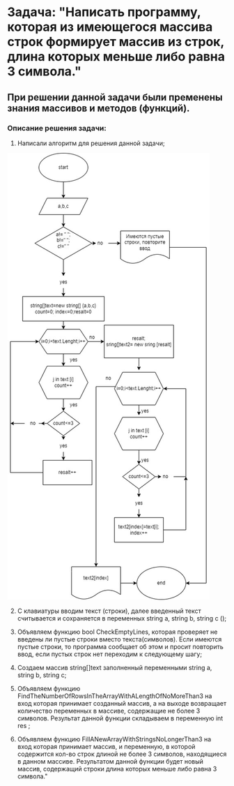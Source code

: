 # Задача: "Написать программу, которая из имеющегося массива строк формирует массив из строк, длина которых меньше либо равна 3 символа."

## При решении данной задачи были пременены знания массивов и методов (функций).

### Описание решения задачи:
1. Написали алгоритм для решения данной задачи;



![](picture.jpg)


2. С клавиатуры вводим текст (строки), далее введенный текст считывается и сохраняется в переменных string a, string b, string c ();

3. Объявляем функцию bool CheckEmptyLines, которая проверяет не введены ли пустые строки вместо текста(символов). Если имеются пустые строки, то программа сообщает об этом и просит повторить ввод, если пустых строк нет переходим к следующему шагу;

3. Создаем массив string[]text заполненный переменными string a, string b, string c;

4.  Объявляем функцию FindTheNumberOfRowsInTheArrayWithALengthOfNoMoreThan3 на вход которая принимает созданный массив, а на выходе возвращает количество переменных в массиве, содержащие не более 3 символов. Результат данной функции складываем в переменную int res ;

5. Объявляем функцию FillANewArrayWithStringsNoLongerThan3 на вход которая принимает массив, и переменную, в которой содержится кол-во строк длиной не более 3 символов, находящиеся в данном массиве. Результатом данной функции будет новый массив, содержащий строки длина которых меньше либо равна 3 символа."  







